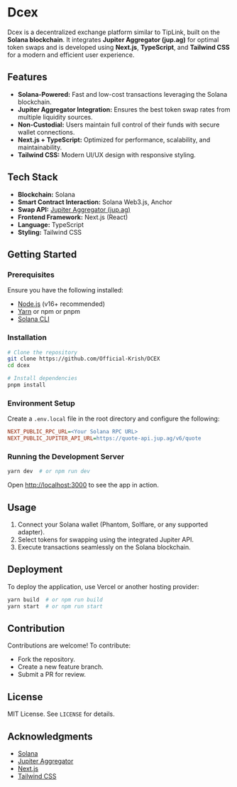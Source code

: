 # Dcex

Dcex is a decentralized exchange platform similar to TipLink, built on the **Solana blockchain**. It integrates **Jupiter Aggregator (jup.ag)** for optimal token swaps and is developed using **Next.js**, **TypeScript**, and **Tailwind CSS** for a modern and efficient user experience.

## Features

- **Solana-Powered:** Fast and low-cost transactions leveraging the Solana blockchain.
- **Jupiter Aggregator Integration:** Ensures the best token swap rates from multiple liquidity sources.
- **Non-Custodial:** Users maintain full control of their funds with secure wallet connections.
- **Next.js + TypeScript:** Optimized for performance, scalability, and maintainability.
- **Tailwind CSS:** Modern UI/UX design with responsive styling.

## Tech Stack

- **Blockchain:** Solana
- **Smart Contract Interaction:** Solana Web3.js, Anchor
- **Swap API:** [Jupiter Aggregator (jup.ag)](https://jup.ag/)
- **Frontend Framework:** Next.js (React)
- **Language:** TypeScript
- **Styling:** Tailwind CSS

## Getting Started

### Prerequisites

Ensure you have the following installed:
- [Node.js](https://nodejs.org/) (v16+ recommended)
- [Yarn](https://yarnpkg.com/) or npm or pnpm
- [Solana CLI](https://docs.solana.com/cli/install-solana-cli)

### Installation

```sh
# Clone the repository
git clone https://github.com/Official-Krish/DCEX
cd dcex

# Install dependencies
pnpm install  
```

### Environment Setup

Create a `.env.local` file in the root directory and configure the following:

```ini
NEXT_PUBLIC_RPC_URL=<Your Solana RPC URL>
NEXT_PUBLIC_JUPITER_API_URL=https://quote-api.jup.ag/v6/quote
```

### Running the Development Server

```sh
yarn dev  # or npm run dev
```

Open [http://localhost:3000](http://localhost:3000) to see the app in action.

## Usage

1. Connect your Solana wallet (Phantom, Solflare, or any supported adapter).
2. Select tokens for swapping using the integrated Jupiter API.
3. Execute transactions seamlessly on the Solana blockchain.

## Deployment

To deploy the application, use Vercel or another hosting provider:

```sh
yarn build  # or npm run build
yarn start  # or npm run start
```

## Contribution

Contributions are welcome! To contribute:
- Fork the repository.
- Create a new feature branch.
- Submit a PR for review.

## License

MIT License. See `LICENSE` for details.

## Acknowledgments

- [Solana](https://solana.com/)
- [Jupiter Aggregator](https://jup.ag/)
- [Next.js](https://nextjs.org/)
- [Tailwind CSS](https://tailwindcss.com/)
